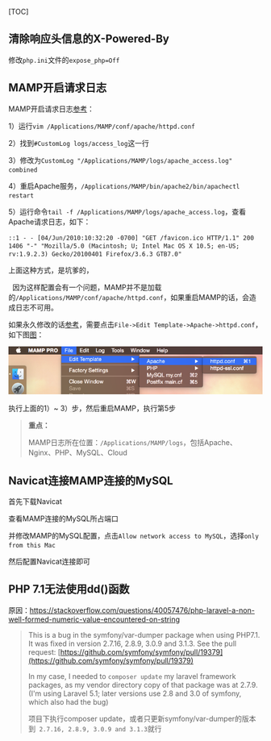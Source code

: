 [TOC]

## 清除响应头信息的X-Powered-By

修改`php.ini`文件的`expose_php=Off`

## MAMP开启请求日志

MAMP开启请求日志[参考](https://sites.google.com/site/mamppro/en/mamp/faq/where-can-i-find-the-logs/how-can-i-enable-the-apache-access-logs)：

   1）运行`vim /Applications/MAMP/conf/apache/httpd.conf`

   2）找到`#CustomLog logs/access_log`这一行

   3）修改为`CustomLog "/Applications/MAMP/logs/apache_access.log" combined`

   4）重启Apache服务，`/Applications/MAMP/bin/apache2/bin/apachectl restart`

   5）运行命令`tail -f /Applications/MAMP/logs/apache_access.log`，查看Apache请求日志，如下：

   ```
   ::1 - - [04/Jun/2010:10:32:20 -0700] "GET /favicon.ico HTTP/1.1" 200 1406 "-" "Mozilla/5.0 (Macintosh; U; Intel Mac OS X 10.5; en-US; rv:1.9.2.3) Gecko/20100401 Firefox/3.6.3 GTB7.0"
   ```

   上面这种方式，是坑爹的，

   因为这样配置会有一个问题，MAMP并不是加载的`/Applications/MAMP/conf/apache/httpd.conf`，如果重启MAMP的话，会造成日志不可用。

   如果永久修改的话[参考](http://blog-en.mamp.info/2015/02/editing-your-httpdconf-file-in-mamp-pro.html)，需要点击`File->Edit Template->Apache->httpd.conf`，如下图[图](http://2.bp.blogspot.com/-QCjkNUlt0EE/VOWcf3R5t4I/AAAAAAAAAd8/J4Q9KD509N8/s1600/Screen%2BShot%2B2015-02-06%2Bat%2B08.07.06.png)：

   ![操作图](../_picture/MAMP.png)

   执行上面的1）~ 3）步，然后重启MAMP，执行第5步

   >  **重点：**
   >
   >  MAMP日志所在位置：`/Applications/MAMP/logs`，包括Apache、Nginx、PHP、MySQL、Cloud

## Navicat连接MAMP连接的MySQL

首先下载Navicat

查看MAMP连接的MySQL所占端口

并修改MAMP的MySQL配置，点击`Allow network access to MySQL`，选择`only from this Mac`

然后配置Navicat连接即可

## PHP 7.1无法使用dd()函数

原因：https://stackoverflow.com/questions/40057476/php-laravel-a-non-well-formed-numeric-value-encountered-on-string

> This is a bug in the symfony/var-dumper package when using PHP7.1. It was fixed in version 2.7.16, 2.8.9, 3.0.9 and 3.1.3. See the pull request: [https://github.com/symfony/symfony/pull/19379](https://github.com/symfony/symfony/pull/19379)
>
> In my case, I needed to `composer update` my laravel framework packages, as my vendor directory copy of that package was at 2.7.9. (I'm using Laravel 5.1; later versions use 2.8 and 3.0 of symfony, which also had the bug)
>
> 项目下执行composer update，或者只更新symfony/var-dumper的版本到` 2.7.16, 2.8.9, 3.0.9 and 3.1.3`就行